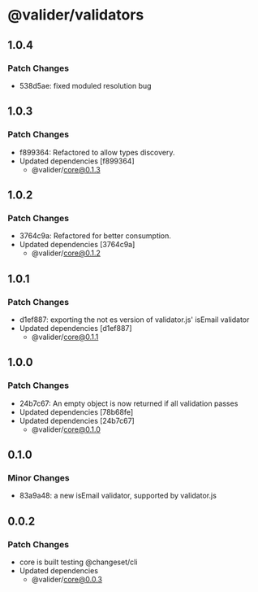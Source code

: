 # @valider/validators

## 1.0.4

### Patch Changes

- 538d5ae: fixed moduled resolution bug

## 1.0.3

### Patch Changes

- f899364: Refactored to allow types discovery.
- Updated dependencies [f899364]
  - @valider/core@0.1.3

## 1.0.2

### Patch Changes

- 3764c9a: Refactored for better consumption.
- Updated dependencies [3764c9a]
  - @valider/core@0.1.2

## 1.0.1

### Patch Changes

- d1ef887: exporting the not es version of validator.js' isEmail validator
- Updated dependencies [d1ef887]
  - @valider/core@0.1.1

## 1.0.0

### Patch Changes

- 24b7c67: An empty object is now returned if all validation passes
- Updated dependencies [78b68fe]
- Updated dependencies [24b7c67]
  - @valider/core@0.1.0

## 0.1.0

### Minor Changes

- 83a9a48: a new isEmail validator, supported by validator.js

## 0.0.2

### Patch Changes

- core is built
  testing @changeset/cli
- Updated dependencies
  - @valider/core@0.0.3
